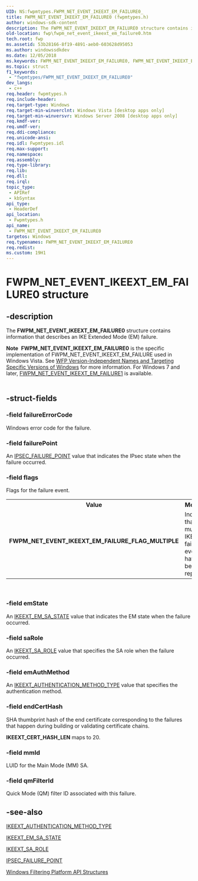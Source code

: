 ```yaml
---
UID: NS:fwpmtypes.FWPM_NET_EVENT_IKEEXT_EM_FAILURE0_
title: FWPM_NET_EVENT_IKEEXT_EM_FAILURE0 (fwpmtypes.h)
author: windows-sdk-content
description: The FWPM_NET_EVENT_IKEEXT_EM_FAILURE0 structure contains information that describes an IKE Extended Mode (EM) failure.Note  FWPM_NET_EVENT_IKEEXT_EM_FAILURE0 is the specific implementation of FWPM_NET_EVENT_IKEEXT_EM_FAILURE used in Windows Vista.
old-location: fwp\fwpm_net_event_ikeext_em_failure0.htm
tech.root: fwp
ms.assetid: 53b28166-8f19-4891-aeb0-603628d95053
ms.author: windowssdkdev
ms.date: 12/05/2018
ms.keywords: FWPM_NET_EVENT_IKEEXT_EM_FAILURE0, FWPM_NET_EVENT_IKEEXT_EM_FAILURE0 structure [Filtering], FWPM_NET_EVENT_IKEEXT_EM_FAILURE_FLAG_MULTIPLE, fwp.fwpm_net_event_ikeext_em_failure0, fwpmtypes/FWPM_NET_EVENT_IKEEXT_EM_FAILURE0
ms.topic: struct
f1_keywords: 
 - "fwpmtypes/FWPM_NET_EVENT_IKEEXT_EM_FAILURE0"
dev_langs:
 - c++
req.header: fwpmtypes.h
req.include-header: 
req.target-type: Windows
req.target-min-winverclnt: Windows Vista [desktop apps only]
req.target-min-winversvr: Windows Server 2008 [desktop apps only]
req.kmdf-ver: 
req.umdf-ver: 
req.ddi-compliance: 
req.unicode-ansi: 
req.idl: Fwpmtypes.idl
req.max-support: 
req.namespace: 
req.assembly: 
req.type-library: 
req.lib: 
req.dll: 
req.irql: 
topic_type:
 - APIRef
 - kbSyntax
api_type:
 - HeaderDef
api_location:
 - Fwpmtypes.h
api_name:
 - FWPM_NET_EVENT_IKEEXT_EM_FAILURE0
targetos: Windows
req.typenames: FWPM_NET_EVENT_IKEEXT_EM_FAILURE0
req.redist: 
ms.custom: 19H1
---
```


# FWPM_NET_EVENT_IKEEXT_EM_FAILURE0 structure


## -description


The <b>FWPM_NET_EVENT_IKEEXT_EM_FAILURE0</b> structure contains information that describes an IKE Extended Mode (EM) failure.
<div class="alert"><b>Note</b>  <b>FWPM_NET_EVENT_IKEEXT_EM_FAILURE0</b> is the specific implementation of FWPM_NET_EVENT_IKEEXT_EM_FAILURE used in Windows Vista. See <a href="https://docs.microsoft.com/windows/win32/api/fwpmtypes/ns-fwpmtypes-fwpm_net_event_ikeext_em_failure1">WFP Version-Independent Names and Targeting Specific Versions of Windows</a> for more information. For Windows 7 and later, <a href="https://docs.microsoft.com/windows/desktop/api/fwpmtypes/ns-fwpmtypes-fwpm_net_event_ikeext_em_failure1_">FWPM_NET_EVENT_IKEEXT_EM_FAILURE1</a> is available.</div><div> </div>

## -struct-fields




### -field failureErrorCode

Windows error code for the failure.


### -field failurePoint

An <a href="https://docs.microsoft.com/windows/desktop/api/ipsectypes/ne-ipsectypes-ipsec_failure_point_">IPSEC_FAILURE_POINT</a> value that indicates the IPsec state when the failure occurred.


### -field flags

Flags for the failure event.

<table>
<tr>
<th>Value</th>
<th>Meaning</th>
</tr>
<tr>
<td width="40%"><a id="FWPM_NET_EVENT_IKEEXT_EM_FAILURE_FLAG_MULTIPLE"></a><a id="fwpm_net_event_ikeext_em_failure_flag_multiple"></a><dl>
<dt><b>FWPM_NET_EVENT_IKEEXT_EM_FAILURE_FLAG_MULTIPLE</b></dt>
</dl>
</td>
<td width="60%">
Indicates that multiple IKE EM failure events have been reported.

</td>
</tr>
</table>
 


### -field emState

An <a href="https://docs.microsoft.com/windows/desktop/api/iketypes/ne-iketypes-ikeext_em_sa_state_">IKEEXT_EM_SA_STATE</a> value that indicates the EM state when the failure occurred.


### -field saRole

An <a href="https://docs.microsoft.com/windows/desktop/api/iketypes/ne-iketypes-ikeext_sa_role_">IKEEXT_SA_ROLE</a> value that specifies the SA role when the failure occurred.


### -field emAuthMethod

An <a href="https://docs.microsoft.com/windows/win32/api/iketypes/ne-iketypes-ikeext_authentication_method_type">IKEEXT_AUTHENTICATION_METHOD_TYPE</a> value that specifies the authentication method.


### -field endCertHash

SHA thumbprint hash of the end certificate corresponding to the failures that happen during building or validating certificate chains.

<b>IKEEXT_CERT_HASH_LEN</b> maps to 20.


### -field mmId

LUID for the Main Mode (MM) SA.


### -field qmFilterId

Quick Mode (QM) filter ID associated with this failure.


## -see-also




<a href="https://docs.microsoft.com/windows/win32/api/iketypes/ne-iketypes-ikeext_authentication_method_type">IKEEXT_AUTHENTICATION_METHOD_TYPE</a>



<a href="https://docs.microsoft.com/windows/desktop/api/iketypes/ne-iketypes-ikeext_em_sa_state_">IKEEXT_EM_SA_STATE</a>



<a href="https://docs.microsoft.com/windows/desktop/api/iketypes/ne-iketypes-ikeext_sa_role_">IKEEXT_SA_ROLE</a>



<a href="https://docs.microsoft.com/windows/desktop/api/ipsectypes/ne-ipsectypes-ipsec_failure_point_">IPSEC_FAILURE_POINT</a>



<a href="https://docs.microsoft.com/windows/desktop/FWP/fwp-structs">Windows Filtering Platform  API Structures</a>
 

 

